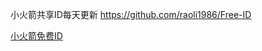 小火箭共享ID每天更新 https://github.com/raoli1986/Free-ID


[小火箭免费ID](https://github.com/raoli1986/Free-ID "悬停显示")	
